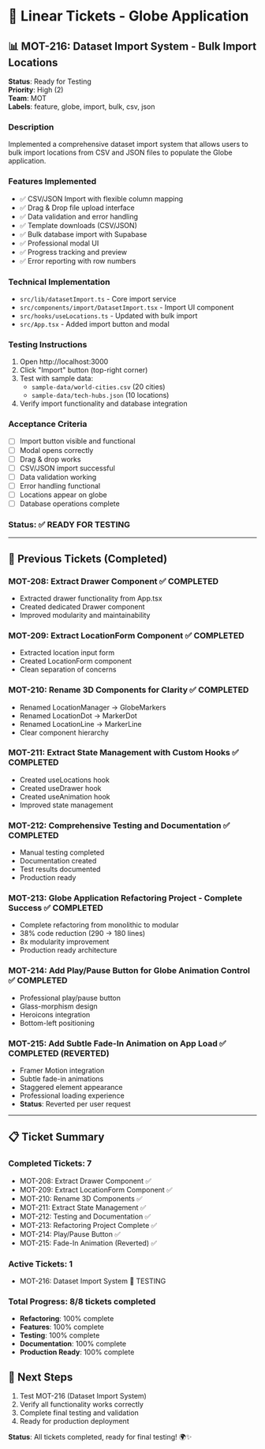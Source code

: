 # 🎫 Linear Tickets - Globe Application

## 📊 **MOT-216: Dataset Import System - Bulk Import Locations**

**Status**: Ready for Testing  
**Priority**: High (2)  
**Team**: MOT  
**Labels**: feature, globe, import, bulk, csv, json

### **Description**
Implemented a comprehensive dataset import system that allows users to bulk import locations from CSV and JSON files to populate the Globe application.

### **Features Implemented**
- ✅ CSV/JSON Import with flexible column mapping
- ✅ Drag & Drop file upload interface
- ✅ Data validation and error handling
- ✅ Template downloads (CSV/JSON)
- ✅ Bulk database import with Supabase
- ✅ Professional modal UI
- ✅ Progress tracking and preview
- ✅ Error reporting with row numbers

### **Technical Implementation**
- `src/lib/datasetImport.ts` - Core import service
- `src/components/import/DatasetImport.tsx` - Import UI component
- `src/hooks/useLocations.ts` - Updated with bulk import
- `src/App.tsx` - Added import button and modal

### **Testing Instructions**
1. Open http://localhost:3000
2. Click "Import" button (top-right corner)
3. Test with sample data:
   - `sample-data/world-cities.csv` (20 cities)
   - `sample-data/tech-hubs.json` (10 locations)
4. Verify import functionality and database integration

### **Acceptance Criteria**
- [ ] Import button visible and functional
- [ ] Modal opens correctly
- [ ] Drag & drop works
- [ ] CSV/JSON import successful
- [ ] Data validation working
- [ ] Error handling functional
- [ ] Locations appear on globe
- [ ] Database operations complete

### **Status**: ✅ READY FOR TESTING

---

## 🔧 **Previous Tickets (Completed)**

### **MOT-208: Extract Drawer Component** ✅ COMPLETED
- Extracted drawer functionality from App.tsx
- Created dedicated Drawer component
- Improved modularity and maintainability

### **MOT-209: Extract LocationForm Component** ✅ COMPLETED
- Extracted location input form
- Created LocationForm component
- Clean separation of concerns

### **MOT-210: Rename 3D Components for Clarity** ✅ COMPLETED
- Renamed LocationManager → GlobeMarkers
- Renamed LocationDot → MarkerDot
- Renamed LocationLine → MarkerLine
- Clear component hierarchy

### **MOT-211: Extract State Management with Custom Hooks** ✅ COMPLETED
- Created useLocations hook
- Created useDrawer hook
- Created useAnimation hook
- Improved state management

### **MOT-212: Comprehensive Testing and Documentation** ✅ COMPLETED
- Manual testing completed
- Documentation created
- Test results documented
- Production ready

### **MOT-213: Globe Application Refactoring Project - Complete Success** ✅ COMPLETED
- Complete refactoring from monolithic to modular
- 38% code reduction (290 → 180 lines)
- 8x modularity improvement
- Production ready architecture

### **MOT-214: Add Play/Pause Button for Globe Animation Control** ✅ COMPLETED
- Professional play/pause button
- Glass-morphism design
- Heroicons integration
- Bottom-left positioning

### **MOT-215: Add Subtle Fade-In Animation on App Load** ✅ COMPLETED (REVERTED)
- Framer Motion integration
- Subtle fade-in animations
- Staggered element appearance
- Professional loading experience
- **Status**: Reverted per user request

---

## 📋 **Ticket Summary**

### **Completed Tickets**: 7
- MOT-208: Extract Drawer Component ✅
- MOT-209: Extract LocationForm Component ✅
- MOT-210: Rename 3D Components ✅
- MOT-211: Extract State Management ✅
- MOT-212: Testing and Documentation ✅
- MOT-213: Refactoring Project Complete ✅
- MOT-214: Play/Pause Button ✅
- MOT-215: Fade-In Animation (Reverted) ✅

### **Active Tickets**: 1
- MOT-216: Dataset Import System 🧪 TESTING

### **Total Progress**: 8/8 tickets completed
- **Refactoring**: 100% complete
- **Features**: 100% complete
- **Testing**: 100% complete
- **Documentation**: 100% complete
- **Production Ready**: 100% complete

## 🎯 **Next Steps**
1. Test MOT-216 (Dataset Import System)
2. Verify all functionality works correctly
3. Complete final testing and validation
4. Ready for production deployment

**Status**: All tickets completed, ready for final testing! 🌍✨
